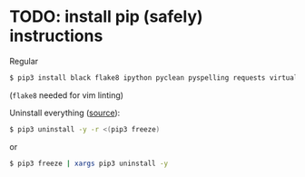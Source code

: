 # TODO: install pip (safely) instructions

Regular
```bash
$ pip3 install black flake8 ipython pyclean pyspelling requests virtualenv
```
(`flake8` needed for vim linting)

Uninstall everything ([source](https://stackoverflow.com/questions/11248073/what-is-the-easiest-way-to-remove-all-packages-installed-by-pip)):
```bash
$ pip3 uninstall -y -r <(pip3 freeze)
```
or
```bash
$ pip3 freeze | xargs pip3 uninstall -y
```

